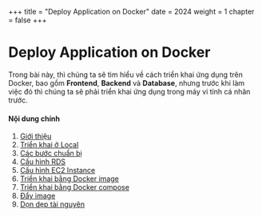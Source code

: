 +++
title = "Deploy Application on Docker"
date = 2024
weight = 1
chapter = false
+++

# Deploy Application on Docker

Trong bài này, thì chúng ta sẽ tìm hiểu về cách triển khai ứng dụng trên Docker, bao gồm **Frontend**, **Backend** và **Database**, nhưng trước khi làm việc đó thì chúng ta sẽ phải triển khai ứng dụng trong máy vi tính cá nhân trước.

#### Nội dung chính

1. [Giới thiệu](1-introduction/)
2. [Triển khai ở Local](2-deploy-local/)
3. [Các bước chuẩn bị](3-preparation/)
4. [Cấu hình RDS](4-configure-rds/)
5. [Cấu hình EC2 Instance](5-configure-ec2/)
6. [Triển khai bằng Docker image](6-docker-image/)
7. [Triển khai bằng Docker compose](7-docker-compose/)
8. [Đẩy image](8-push-image/)
9. [Dọn dẹp tài nguyên](9-clean-up/)
